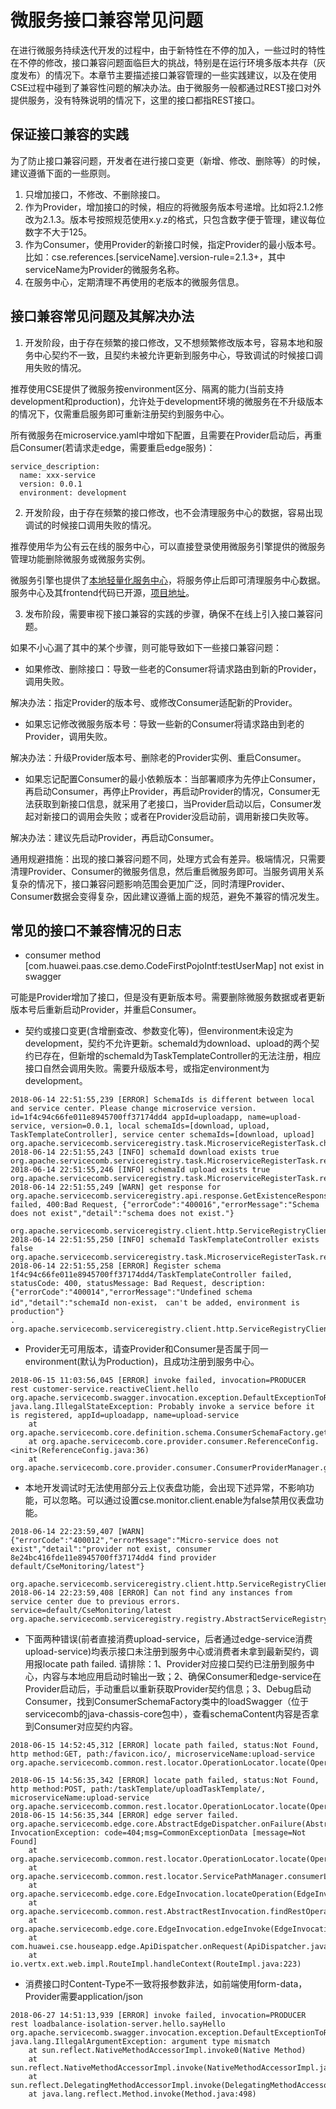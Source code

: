 # 微服务接口兼容常见问题

在进行微服务持续迭代开发的过程中，由于新特性在不停的加入，一些过时的特性在不停的修改，接口兼容问题面临巨大的挑战，特别是在运行环境多版本共存（灰度发布）的情况下。本章节主要描述接口兼容管理的一些实践建议，以及在使用CSE过程中碰到了兼容性问题的解决办法。由于微服务一般都通过REST接口对外提供服务，没有特殊说明的情况下，这里的接口都指REST接口。

## 保证接口兼容的实践

为了防止接口兼容问题，开发者在进行接口变更（新增、修改、删除等）的时候，建议遵循下面的一些原则。

1. 只增加接口，不修改、不删除接口。
2. 作为Provider，增加接口的时候，相应的将微服务版本号递增。比如将2.1.2修改为2.1.3。版本号按照规范使用x.y.z的格式，只包含数字便于管理，建议每位数字不大于125。
3. 作为Consumer，使用Provider的新接口时候，指定Provider的最小版本号。比如：cse.references.\[serviceName\].version-rule=2.1.3+，其中serviceName为Provider的微服务名称。
4. 在服务中心，定期清理不再使用的老版本的微服务信息。

## 接口兼容常见问题及其解决办法

1. 开发阶段，由于存在频繁的接口修改，又不想频繁修改版本号，容易本地和服务中心契约不一致，且契约未被允许更新到服务中心，导致调试的时候接口调用失败的情况。

推荐使用CSE提供了微服务按environment区分、隔离的能力(当前支持development和production)，允许处于development环境的微服务在不升级版本的情况下，仅需重启服务即可重新注册契约到服务中心。

所有微服务在microservice.yaml中增如下配置，且需要在Provider启动后，再重启Consumer(若请求走edge，需要重启edge服务)：

```
service_description:
  name: xxx-service
  version: 0.0.1
  environment: development
```

2. 开发阶段，由于存在频繁的接口修改，也不会清理服务中心的数据，容易出现调试的时候接口调用失败的情况。

推荐使用华为公有云在线的服务中心，可以直接登录使用微服务引擎提供的微服务管理功能删除微服务或微服务实例。

微服务引擎也提供了[本地轻量化服务中心](https://console.huaweicloud.com/cse/?region=cn-north-1#/cse/tools)，将服务停止后即可清理服务中心数据。服务中心及其frontend代码已开源，[项目地址](https://github.com/apache/incubator-servicecomb-service-center)。

3. 发布阶段，需要审视下接口兼容的实践的步骤，确保不在线上引入接口兼容问题。

如果不小心漏了其中的某个步骤，则可能导致如下一些接口兼容问题：

* 如果修改、删除接口：导致一些老的Consumer将请求路由到新的Provider，调用失败。

解决办法：指定Provider的版本号、或修改Consumer适配新的Provider。

* 如果忘记修改微服务版本号：导致一些新的Consumer将请求路由到老的Provider，调用失败。

解决办法：升级Provider版本号、删除老的Provider实例、重启Consumer。

* 如果忘记配置Consumer的最小依赖版本：当部署顺序为先停止Consumer，再启动Consumer，再停止Provider，再启动Provider的情况，Consumer无法获取到新接口信息，就采用了老接口，当Provider启动以后，Consumer发起对新接口的调用会失败；或者在Provider没启动前，调用新接口失败等。

解决办法：建议先启动Provider，再启动Consumer。

通用规避措施：出现的接口兼容问题不同，处理方式会有差异。极端情况，只需要清理Provider、Consumer的微服务信息，然后重启微服务即可。当服务调用关系复杂的情况下，接口兼容问题影响范围会更加广泛，同时清理Provider、Consumer数据会变得复杂，因此建议遵循上面的规范，避免不兼容的情况发生。



## 常见的接口不兼容情况的日志

* consumer method \[com.huawei.paas.cse.demo.CodeFirstPojoIntf:testUserMap\] not exist in swagger

可能是Provider增加了接口，但是没有更新版本号。需要删除微服务数据或者更新版本号后重新启动Provider，并重启Consumer。



* 契约或接口变更(含增删查改、参数变化等)，但environment未设定为development，契约不允许更新。schemaId为download、upload的两个契约已存在，但新增的schemaId为TaskTemplateController的无法注册，相应接口自然会调用失败。需要升级版本号，或指定environment为development。

```
2018-06-14 22:51:55,239 [ERROR] SchemaIds is different between local and service center. Please change microservice version. id=1f4c94c66fe011e8945700ff37174dd4 appId=uploadapp, name=upload-service, version=0.0.1, local schemaIds=[download, upload, TaskTemplateController], service center schemaIds=[download, upload] org.apache.servicecomb.serviceregistry.task.MicroserviceRegisterTask.checkSchemaIdSet(MicroserviceRegisterTask.java:116)
2018-06-14 22:51:55,243 [INFO] schemaId download exists true org.apache.servicecomb.serviceregistry.task.MicroserviceRegisterTask.registerSchemas(MicroserviceRegisterTask.java:144)
2018-06-14 22:51:55,246 [INFO] schemaId upload exists true org.apache.servicecomb.serviceregistry.task.MicroserviceRegisterTask.registerSchemas(MicroserviceRegisterTask.java:144)
2018-06-14 22:51:55,249 [WARN] get response for org.apache.servicecomb.serviceregistry.api.response.GetExistenceResponse failed, 400:Bad Request, {"errorCode":"400016","errorMessage":"Schema does not exist","detail":"schema does not exist."}
 org.apache.servicecomb.serviceregistry.client.http.ServiceRegistryClientImpl.lambda$null$0(ServiceRegistryClientImpl.java:118)
2018-06-14 22:51:55,250 [INFO] schemaId TaskTemplateController exists false org.apache.servicecomb.serviceregistry.task.MicroserviceRegisterTask.registerSchemas(MicroserviceRegisterTask.java:144)
2018-06-14 22:51:55,258 [ERROR] Register schema 1f4c94c66fe011e8945700ff37174dd4/TaskTemplateController failed, statusCode: 400, statusMessage: Bad Request, description: {"errorCode":"400014","errorMessage":"Undefined schema id","detail":"schemaId non-exist， can't be added, environment is production"}
. org.apache.servicecomb.serviceregistry.client.http.ServiceRegistryClientImpl.registerSchema(ServiceRegistryClientImpl.java:306)
```

* Provider无可用版本，请查Provider和Consumer是否属于同一environment(默认为Production)，且成功注册到服务中心。

```
2018-06-15 11:03:56,045 [ERROR] invoke failed, invocation=PRODUCER rest customer-service.reactiveClient.hello org.apache.servicecomb.swagger.invocation.exception.DefaultExceptionToResponseConverter.convert(DefaultExceptionToResponseConverter.java:35)
java.lang.IllegalStateException: Probably invoke a service before it is registered, appId=uploadapp, name=upload-service
	at org.apache.servicecomb.core.definition.schema.ConsumerSchemaFactory.getOrCreateMicroserviceMeta(ConsumerSchemaFactory.java:90)
	at org.apache.servicecomb.core.provider.consumer.ReferenceConfig.<init>(ReferenceConfig.java:36)
	at org.apache.servicecomb.core.provider.consumer.ConsumerProviderManager.getReferenceConfig(ConsumerProviderManager.java:82)
```

*  本地开发调试时无法使用部分云上仪表盘功能，会出现下述异常，不影响功能，可以忽略。可以通过设置cse.monitor.client.enable为false禁用仪表盘功能。

```
2018-06-14 22:23:59,407 [WARN] {"errorCode":"400012","errorMessage":"Micro-service does not exist","detail":"provider not exist, consumer 8e24bc416fde11e8945700ff37174dd4 find provider default/CseMonitoring/latest"}
 org.apache.servicecomb.serviceregistry.client.http.ServiceRegistryClientImpl.lambda$null$4(ServiceRegistryClientImpl.java:199)
2018-06-14 22:23:59,408 [ERROR] Can not find any instances from service center due to previous errors. service=default/CseMonitoring/latest org.apache.servicecomb.serviceregistry.registry.AbstractServiceRegistry.findServiceInstances(AbstractServiceRegistry.java:256)
```

*  下面两种错误(前者直接消费upload-service，后者通过edge-service消费upload-service)均表示接口未注册到服务中心或消费者未拿到最新契约，调用报locate path failed. 请排除：1、Provider对应接口契约已注册到服务中心，内容与本地应用启动时输出一致；2、确保Consumer和edge-service在Provider启动后，手动重启以重新获取Provider契约信息；3、Debug启动Consumer，找到ConsumerSchemaFactory类中的loadSwagger（位于servicecomb的java-chassis-core包中），查看schemaContent内容是否拿到Consumer对应契约内容。

```
2018-06-15 14:52:45,312 [ERROR] locate path failed, status:Not Found, http method:GET, path:/favicon.ico/, microserviceName:upload-service org.apache.servicecomb.common.rest.locator.OperationLocator.locate(OperationLocator.java:72)
```

```
2018-06-15 14:56:35,342 [ERROR] locate path failed, status:Not Found, http method:POST, path:/taskTemplate/uploadTaskTemplate/, microserviceName:upload-service org.apache.servicecomb.common.rest.locator.OperationLocator.locate(OperationLocator.java:72)
2018-06-15 14:56:35,344 [ERROR] edge server failed. org.apache.servicecomb.edge.core.AbstractEdgeDispatcher.onFailure(AbstractEdgeDispatcher.java:33)
InvocationException: code=404;msg=CommonExceptionData [message=Not Found]
	at org.apache.servicecomb.common.rest.locator.OperationLocator.locate(OperationLocator.java:77)
	at org.apache.servicecomb.common.rest.locator.ServicePathManager.consumerLocateOperation(ServicePathManager.java:107)
	at org.apache.servicecomb.edge.core.EdgeInvocation.locateOperation(EdgeInvocation.java:114)
	at org.apache.servicecomb.common.rest.AbstractRestInvocation.findRestOperation(AbstractRestInvocation.java:77)
	at org.apache.servicecomb.edge.core.EdgeInvocation.edgeInvoke(EdgeInvocation.java:66)
	at com.huawei.cse.houseapp.edge.ApiDispatcher.onRequest(ApiDispatcher.java:84)
	at io.vertx.ext.web.impl.RouteImpl.handleContext(RouteImpl.java:223)
```

*  消费接口时Content-Type不一致将报参数非法，如前端使用form-data，Provider需要application/json

```
2018-06-27 14:51:13,939 [ERROR] invoke failed, invocation=PRODUCER rest loadbalance-isolation-server.hello.sayHello org.apache.servicecomb.swagger.invocation.exception.DefaultExceptionToResponseConverter.convert(DefaultExceptionToResponseConverter.java:35)
java.lang.IllegalArgumentException: argument type mismatch
	at sun.reflect.NativeMethodAccessorImpl.invoke0(Native Method)
	at sun.reflect.NativeMethodAccessorImpl.invoke(NativeMethodAccessorImpl.java:62)
	at sun.reflect.DelegatingMethodAccessorImpl.invoke(DelegatingMethodAccessorImpl.java:43)
	at java.lang.reflect.Method.invoke(Method.java:498)
```